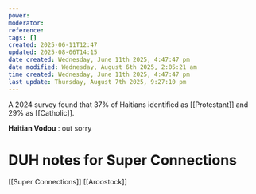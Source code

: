 ```yaml
---
power: 
moderator: 
reference: 
tags: []
created: 2025-06-11T12:47
updated: 2025-08-06T14:15
date created: Wednesday, June 11th 2025, 4:47:47 pm
date modified: Wednesday, August 6th 2025, 2:05:21 am
time created: Wednesday, June 11th 2025, 4:47:47 pm
last update: Thursday, August 7th 2025, 9:27:10 pm
---
```

A 2024 survey found that 37% of Haitians identified as [[Protestant]] and 29% as [[Catholic]].


**Haitian Vodou** : out sorry

# DUH notes for Super Connections
[[Super Connections]]
[[Aroostock]]
